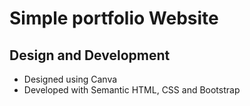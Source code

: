 # Simple portfolio Website

## Design and Development
- Designed using Canva
- Developed with Semantic HTML, CSS and Bootstrap
